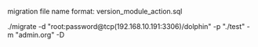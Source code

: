 migration file name format:
  version_module_action.sql

./migrate -d "root:password@tcp(192.168.10.191:3306)/dolphin" -p "./test" -m "admin.org" -D

